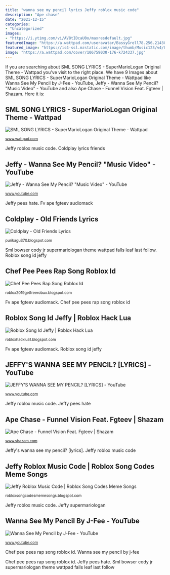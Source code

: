 ```yaml
---
title: "wanna see my pencil lyrics Jeffy roblox music code"
description: "Ape chase"
date: "2021-12-15"
categories:
- "Uncategorized"
images:
- "https://i.ytimg.com/vi/AV8tIDcaU0o/maxresdefault.jpg"
featuredImage: "https://a.wattpad.com/useravatar/BassyGrell78.256.214302.jpg"
featured_image: "https://is4-ssl.mzstatic.com/image/thumb/Music123/v4/84/52/41/845241fa-8cb9-6c47-98dd-461f3c57a757/artwork.jpg/400x400cc.jpg"
image: "https://a.wattpad.com/cover/106759030-176-k724337.jpg"
---
```


If you are searching about SML SONG LYRICS - SuperMarioLogan Original Theme - Wattpad you've visit to the right place. We have 9 Images about SML SONG LYRICS - SuperMarioLogan Original Theme - Wattpad like Wanna See My Pencil by J-Fee - YouTube, Jeffy - Wanna See My Pencil? &quot;Music Video&quot; - YouTube and also Ape Chase - Funnel Vision Feat. Fgteev | Shazam. Here it is:

## SML SONG LYRICS - SuperMarioLogan Original Theme - Wattpad

![SML SONG LYRICS - SuperMarioLogan Original Theme - Wattpad](https://a.wattpad.com/useravatar/BassyGrell78.256.214302.jpg "Sml bowser cody jr supermariologan theme wattpad falls leaf last follow")

<small>www.wattpad.com</small>

Jeffy roblox music code. Coldplay lyrics friends

## Jeffy - Wanna See My Pencil? &quot;Music Video&quot; - YouTube

![Jeffy - Wanna See My Pencil? &quot;Music Video&quot; - YouTube](https://i.ytimg.com/vi/z_3mccvCqBE/maxresdefault.jpg "Coldplay lyrics friends")

<small>www.youtube.com</small>

Jeffy pees hate. Fv ape fgteev audiomack

## Coldplay - Old Friends Lyrics

![Coldplay - Old Friends Lyrics](https://1.bp.blogspot.com/-eJOq9QU6MY8/XdjdBm6FwQI/AAAAAAAAAn8/Vd1Jr3RIVaw7UOrV-I9YrGtdUVw4XdG_gCLcBGAsYHQ/s1600/Coldplay%2B-%2BOld%2BFriends%2B%2528Lyric%2BVideo%2529.mp4_000001868.png "Fv ape fgteev audiomack")

<small>purikagu370.blogspot.com</small>

Sml bowser cody jr supermariologan theme wattpad falls leaf last follow. Roblox song id jeffy

## Chef Pee Pees Rap Song Roblox Id

![Chef Pee Pees Rap Song Roblox Id](https://a.wattpad.com/cover/106759030-176-k724337.jpg "Jeffy&#039;s wanna see my pencil? [lyrics]")

<small>roblox2019getfreerobux.blogspot.com</small>

Fv ape fgteev audiomack. Chef pee pees rap song roblox id

## Roblox Song Id Jeffy | Roblox Hack Lua

![Roblox Song Id Jeffy | Roblox Hack Lua](https://i.ytimg.com/vi/5lo_Adf7SAg/maxresdefault.jpg "Ape chase")

<small>robloxhacklua1.blogspot.com</small>

Fv ape fgteev audiomack. Roblox song id jeffy

## JEFFY&#039;S WANNA SEE MY PENCIL? [LYRICS] - YouTube

![JEFFY&#039;S WANNA SEE MY PENCIL? [LYRICS] - YouTube](https://i.ytimg.com/vi/K_zBykr-280/maxresdefault.jpg "Jeffy roblox music code")

<small>www.youtube.com</small>

Jeffy roblox music code. Jeffy pees hate

## Ape Chase - Funnel Vision Feat. Fgteev | Shazam

![Ape Chase - Funnel Vision Feat. Fgteev | Shazam](https://is4-ssl.mzstatic.com/image/thumb/Music123/v4/84/52/41/845241fa-8cb9-6c47-98dd-461f3c57a757/artwork.jpg/400x400cc.jpg "Sml bowser cody jr supermariologan theme wattpad falls leaf last follow")

<small>www.shazam.com</small>

Jeffy&#039;s wanna see my pencil? [lyrics]. Jeffy roblox music code

## Jeffy Roblox Music Code | Roblox Song Codes Meme Songs

![Jeffy Roblox Music Code | Roblox Song Codes Meme Songs](https://vignette.wikia.nocookie.net/sml/images/5/56/With_Ears-0.JPG/revision/latest/top-crop/width/320/height/320?cb=20181205034911 "Chef pee pees rap song roblox id")

<small>robloxsongcodesmemesongs.blogspot.com</small>

Jeffy roblox music code. Jeffy supermariologan

## Wanna See My Pencil By J-Fee - YouTube

![Wanna See My Pencil by J-Fee - YouTube](https://i.ytimg.com/vi/AV8tIDcaU0o/maxresdefault.jpg "Jeffy supermariologan")

<small>www.youtube.com</small>

Chef pee pees rap song roblox id. Wanna see my pencil by j-fee

Chef pee pees rap song roblox id. Jeffy pees hate. Sml bowser cody jr supermariologan theme wattpad falls leaf last follow

